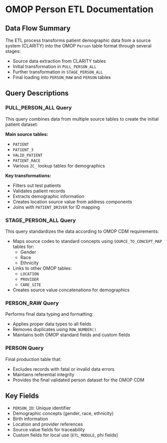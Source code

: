 
# OMOP Person ETL Documentation

## Data Flow Summary
The ETL process transforms patient demographic data from a source system (CLARITY) into the OMOP `Person` table format through several stages:

- Source data extraction from CLARITY tables
- Initial transformation in `PULL_PERSON_ALL`
- Further transformation in `STAGE_PERSON_ALL`
- Final loading into `PERSON_RAW` and `PERSON` tables

## Query Descriptions

### PULL_PERSON_ALL Query
This query combines data from multiple source tables to create the initial patient dataset:

**Main source tables:**
- `PATIENT`
- `PATIENT_3`
- `VALID_PATIENT`
- `PATIENT_RACE`
- Various `ZC_` lookup tables for demographics

**Key transformations:**
- Filters out test patients
- Validates patient records
- Extracts demographic information
- Creates location source value from address components
- Joins with `PATIENT_DRIVER` for ID mapping

### STAGE_PERSON_ALL Query
This query standardizes the data according to OMOP CDM requirements:

- Maps source codes to standard concepts using `SOURCE_TO_CONCEPT_MAP` tables for:
  - Gender
  - Race
  - Ethnicity
- Links to other OMOP tables:
  - `LOCATION`
  - `PROVIDER`
  - `CARE_SITE`
- Creates source value concatenations for demographics

### PERSON_RAW Query
Performs final data typing and formatting:

- Applies proper data types to all fields
- Removes duplicates using `ROW_NUMBER()`
- Maintains both OMOP standard fields and custom fields

### PERSON Query
Final production table that:

- Excludes records with fatal or invalid data errors
- Maintains referential integrity
- Provides the final validated person dataset for the OMOP CDM

## Key Fields
- `PERSON_ID`: Unique identifier
- Demographic concepts (gender, race, ethnicity)
- Birth information
- Location and provider references
- Source value fields for traceability
- Custom fields for local use (`ETL_MODULE`, phi fields)

